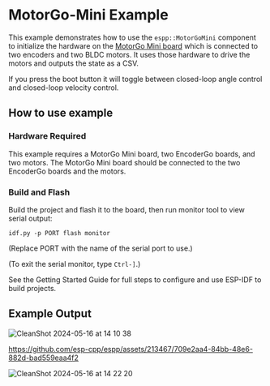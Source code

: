 # MotorGo-Mini Example

This example demonstrates how to use the `espp::MotorGoMini` component to
initialize the hardware on the [MotorGo Mini board](https://motorgo.net) which
is connected to two encoders and two BLDC motors. It uses those hardware to
drive the motors and outputs the state as a CSV.

If you press the boot button it will toggle between closed-loop angle control
and closed-loop velocity control.

## How to use example

### Hardware Required

This example requires a MotorGo Mini board, two EncoderGo boards, and two
motors. The MotorGo Mini board should be connected to the two EncoderGo boards
and the motors.

### Build and Flash

Build the project and flash it to the board, then run monitor tool to view serial output:

```
idf.py -p PORT flash monitor
```

(Replace PORT with the name of the serial port to use.)

(To exit the serial monitor, type ``Ctrl-]``.)

See the Getting Started Guide for full steps to configure and use ESP-IDF to build projects.

## Example Output

![CleanShot 2024-05-16 at 14 10 38](https://github.com/esp-cpp/espp/assets/213467/11bafc1c-4358-4cb0-a2c3-05df0a888c94)

https://github.com/esp-cpp/espp/assets/213467/709e2aa4-84bb-48e6-882d-bad559eaa4f2

![CleanShot 2024-05-16 at 14 22 20](https://github.com/esp-cpp/espp/assets/213467/8bfa7d8c-223b-470b-88af-6e89554e6a66)

